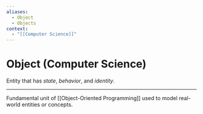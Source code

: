 ```yaml
---
aliases:
  - Object
  - Objects
context:
  - "[[Computer Science]]"
---
```


# Object (Computer Science)

Entity that has _state_, _behavior_, and _identity_.

---

Fundamental unit of [[Object-Oriented Programming]] used to model real-world entities or concepts.
